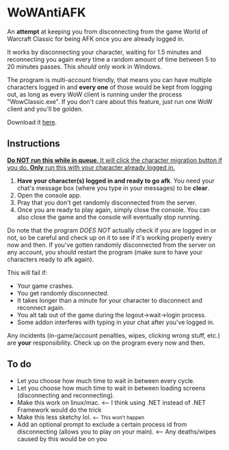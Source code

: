 # WoWAntiAFK
An **attempt** at keeping you from disconnecting from the game World of Warcraft Classic for being AFK once you are already logged in.

It works by disconnecting your character, waiting for 1.5 minutes and reconnecting you again every time a random amount of time between 5 to 20 minutes passes. This *should* only work in Windows.  

The program is multi-account friendly, that means you can have multiple characters logged in and **every one** of those would be kept from logging out, as long as every WoW client is running under the process "WowClassic.exe". If you don't care about this feature, just run one WoW client and you'll be golden.

Download it [here](https://drive.google.com/file/d/1J1HwIgUbY__6A5nM9tqhkTebVwKJIk8-/view?usp=sharing).

## Instructions

<ins><b>Do NOT run this while in queue</b>. It will click the character migration button if you do. <b>Only</b> run this with your character already logged in.</ins>

<ol>
    <li><b>Have your character(s) logged in and ready to go afk</b>. You need your chat's message box (where you type in your messages) to be <b>clear</b>.</li>
    <li>Open the console app.</li>
    <li>Pray that you don't get randomly disconnected from the server.</li>
    <li>Once you are ready to play again, simply close the console. You can also close the game and the console will eventually stop running.</li>
</ol>

Do note that the program *DOES NOT* actually check if you are logged in or not, so be careful and check up on it to see if it's working properly every now and then. If you've gotten randomly disconnected from the server on any account, you should restart the program (make sure to have your characters ready to afk again).

This will fail if:
<ul>
    <li>Your game crashes.</li>
    <li>You get randomly disconnected.</li>
    <li>It takes longer than a minute for your character to disconnect and reconnect again.</li>
    <li>You alt tab out of the game during the logout->wait->login process.</li>
    <li>Some addon interferes with typing in your chat after you've logged in.</li>
</ul>

Any incidents (in-game/account penalties, wipes, clicking wrong stuff, etc.) are **your** responsibility. Check up on the program every now and then.

## To do
<ul>
    <li>Let you choose how much time to wait in between every cycle.</li>
    <li>Let you choose how much time to wait in between loading screens (disconnecting and reconnecting).</li>
    <li>Make this work on linux/mac. <-- I think using .NET instead of .NET Framework would do the trick</li>
    <li>Make this less sketchy lol. <small><-- This won't happen</small></li>
    <li>Add an optional prompt to exclude a certain process id from disconnecting (allows you to play on your main). <-- Any deaths/wipes caused by this would be on you</li>
</ul>
